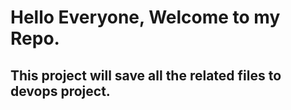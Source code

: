# Hello Everyone, Welcome to my Repo.

## This project will save all the related files to devops project.
